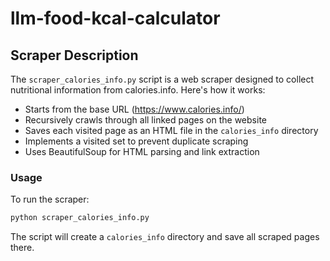 # llm-food-kcal-calculator

## Scraper Description

The `scraper_calories_info.py` script is a web scraper designed to collect nutritional information from calories.info. Here's how it works:

- Starts from the base URL (https://www.calories.info/)
- Recursively crawls through all linked pages on the website
- Saves each visited page as an HTML file in the `calories_info` directory
- Implements a visited set to prevent duplicate scraping
- Uses BeautifulSoup for HTML parsing and link extraction

### Usage

To run the scraper:

```bash
python scraper_calories_info.py
```

The script will create a `calories_info` directory and save all scraped pages there.
